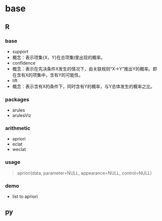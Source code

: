 # base
## R
### base
+	support
+	概念：表示项集{X，Y}在总项集I里出现的概率。
+	confidence
+	概念：表示在先决条件X发生的情况下，由关联规则“X→Y”推出Y的概率。即在含有X的项集中，含有Y的可能性。
+	lift
+	概念：表示含有X的条件下，同时含有Y的概率，与Y总体发生的概率之比。
### packages
+ arules
+	arulesViz
### arithmetic
+ apriori
+	eclat
+	weclat
### usage
>	apriori(data, parameter=NULL, appearance=NULL, control=NULL)

### demo
+	list to apriori

## py
